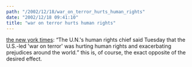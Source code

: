 ```yaml
---
path: "/2002/12/18/war_on_terror_hurts_human_rights" 
date: "2002/12/18 09:41:10" 
title: "war on terror hurts human rights" 
---
```

<p><a href="http://www.nytimes.com/reuters/international/international-un-muslims.html?ex=1040792400&amp;en=2150ff765a27d5a7&amp;ei=5007&amp;partner=USERLAND">the new york times</a>: <q>The U.N.'s human rights chief said Tuesday that the U.S.-led 'war on terror' was hurting human rights and exacerbating prejudices around the world.</q> this is, of course, the exact opposite of the desired effect.</p>